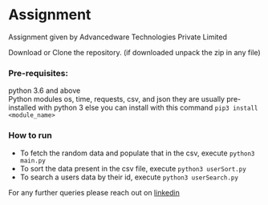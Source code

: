 # Assignment
Assignment given by Advancedware Technologies Private Limited


Download or Clone the repository.
(if downloaded unpack the zip in any file)

### Pre-requisites:
python 3.6 and above <br/>
Python modules os, time, requests, csv, and json 
they are usually pre-installed with python 3 else you can install with this command 
```pip3 install <module_name>```

### How to run
* To fetch the random data and populate that in the csv, execute `python3 main.py`
* To sort the data present in the csv file, execute `python3 userSort.py`
* To search a users data by their id, execute `python3 userSearch.py`


For any further queries please reach out on [linkedin](https://www.linkedin.com/in/shreesha-r-bhat-a0a0241a2/)
